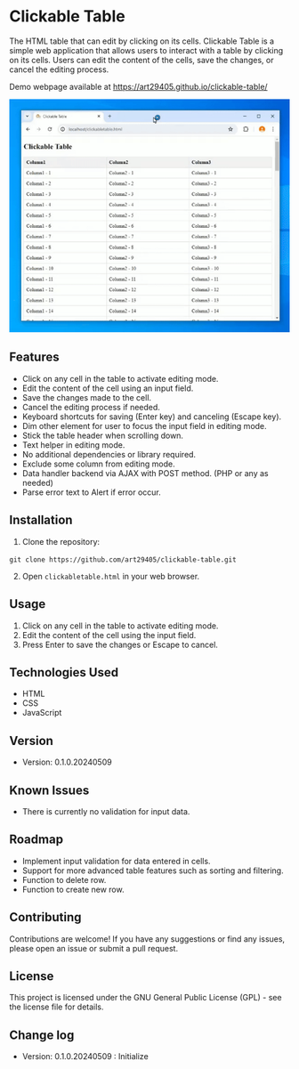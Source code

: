 # Clickable Table

The HTML table that can edit by clicking on its cells.
Clickable Table is a simple web application that allows users to interact with a table by clicking on its cells. Users can edit the content of the cells, save the changes, or cancel the editing process.

Demo webpage available at https://art29405.github.io/clickable-table/

![](https://raw.githubusercontent.com/art29405/clickable-table/main/videogif.gif)

## Features

- Click on any cell in the table to activate editing mode.
- Edit the content of the cell using an input field.
- Save the changes made to the cell.
- Cancel the editing process if needed.
- Keyboard shortcuts for saving (Enter key) and canceling (Escape key).
- Dim other element for user to focus the input field in editing mode.
- Stick the table header when scrolling down.
- Text helper in editing mode.
- No additional dependencies or library required.
- Exclude some column from editing mode.
- Data handler backend via AJAX with POST method. (PHP or any as needed)
- Parse error text to Alert if error occur.

## Installation

1. Clone the repository:

`git clone https://github.com/art29405/clickable-table.git`

2. Open `clickabletable.html` in your web browser.

## Usage

1. Click on any cell in the table to activate editing mode.
2. Edit the content of the cell using the input field.
3. Press Enter to save the changes or Escape to cancel.

## Technologies Used

- HTML
- CSS
- JavaScript

## Version

- Version: 0.1.0.20240509

## Known Issues

- There is currently no validation for input data.

## Roadmap

- Implement input validation for data entered in cells.
- Support for more advanced table features such as sorting and filtering.
- Function to delete row.
- Function to create new row.

## Contributing

Contributions are welcome! If you have any suggestions or find any issues, please open an issue or submit a pull request.

## License

This project is licensed under the GNU General Public License (GPL) - see the license file for details.

## Change log

- Version: 0.1.0.20240509 : Initialize
